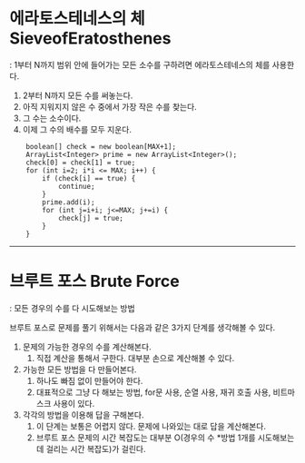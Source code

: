 # 에라토스테네스의 체 SieveofEratosthenes
: 1부터 N까지 범위 안에 들어가는 모든 소수를 구하려면 에라토스테네스의 체를 사용한다.

1. 2부터 N까지 모든 수를 써놓는다.
2. 아직 지워지지 않은 수 중에서 가장 작은 수를 찾는다.
3. 그 수는 소수이다.
4. 이제 그 수의 배수를 모두 지운다.

```
    boolean[] check = new boolean[MAX+1];
    ArrayList<Integer> prime = new ArrayList<Integer>();
    check[0] = check[1] = true;
    for (int i=2; i*i <= MAX; i++) {
        if (check[i] == true) {
            continue;
        }
        prime.add(i);
        for (int j=i+i; j<=MAX; j+=i) {
            check[j] = true;
        }
    }
```

-----

# 브루트 포스 Brute Force
: 모든 경우의 수를 다 시도해보는 방법

브루트 포스로 문제를 풀기 위해서는 다음과 같은 3가지 단계를 생각해볼 수 있다.
1. 문제의 가능한 경우의 수를 계산해본다.
   1. 직접 계산을 통해서 구한다. 대부분 손으로 계산해볼 수 있다.
2. 가능한 모든 방법을 다 만들어본다.
   1. 하나도 빠짐 없이 만들어야 한다.
   2. 대표적으로 그냥 다 해보는 방법, for문 사용, 순열 사용, 재귀 호출 사용, 비트마스크 사용이 있다.
3. 각각의 방법을 이용해 답을 구해본다.
   1. 이 단계는 보통은 어렵지 않다. 문제에 나와있는 대로 답을 계산해본다. 
   2. 브루트 포스 문제의 시간 복잡도는 대부분 O(경우의 수 *방법 1개를 시도해보는데 걸리는 시간
   복잡도)가 걸린다.

